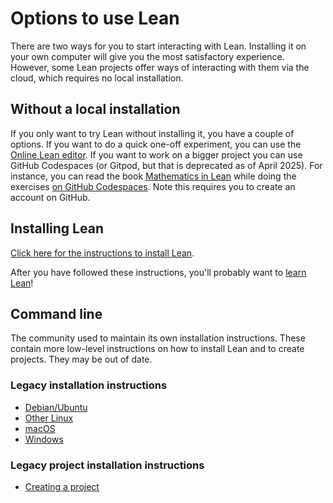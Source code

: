 # Options to use Lean

There are two ways for you to start interacting with Lean. Installing it on your own computer
will give you the most satisfactory experience. However, some Lean projects offer ways of
interacting with them via the cloud, which requires no local installation.

## Without a local installation

If you only want to try Lean without installing it, you have a couple of options.
If you want to do a quick one-off experiment, you can use the [Online Lean editor](https://live.lean-lang.org/).
If you want to work on a bigger project you can use GitHub Codespaces (or Gitpod, but that is deprecated as of April 2025).
For instance, you can read
the book [Mathematics in Lean](https://leanprover-community.github.io/mathematics_in_lean/) while
doing the exercises [on GitHub Codespaces](https://codespaces.new/leanprover-community/mathematics_in_lean).
Note this requires you to create an account on GitHub.

## Installing Lean

[Click here for the instructions to install Lean](https://docs.lean-lang.org/lean4/doc/quickstart.html).

After you have followed these instructions, you'll probably want to [learn Lean](learn.html)!

## Command line

The community used to maintain its own installation instructions. These contain more
low-level instructions on how to install Lean and to create projects. They may
be out of date.

### Legacy installation instructions

* [Debian/Ubuntu](install/debian.html)
* [Other Linux](install/linux.html)
* [macOS](install/macos.html)
* [Windows](install/windows.html)

### Legacy project installation instructions

* [Creating a project](install/project.html)
